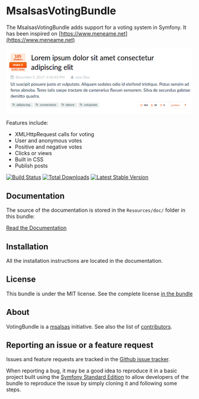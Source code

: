 MsalsasVotingBundle
===================

The MsalsasVotingBundle adds support for a voting system in Symfony.
It has been inspired on [https://www.meneame.net](https://www.meneame.net)

![Alt text](Resources/doc/screenshot-1.png?raw=true "Screenshot")

Features include:

- XMLHttpRequest calls for voting 
- User and anonymous votes
- Positive and negative votes
- Clicks or views
- Built in CSS
- Publish posts

[![Build Status](https://travis-ci.org/Msalsas/MsalsasVotingBundle.svg?branch=master)](https://travis-ci.org/FriendsOfSymfony/FOSUserBundle) [![Total Downloads](https://poser.pugx.org/msalsas/voting-bundle/downloads.svg)](https://packagist.org/packages/msalsas/voting-bundle) [![Latest Stable Version](https://poser.pugx.org/msalsas/voting-bundle/v/stable.svg)](https://packagist.org/packages/msalsas/voting-bundle)

Documentation
-------------

The source of the documentation is stored in the `Resources/doc/` folder
in this bundle:

[Read the Documentation](Resources/doc/index.rst)

Installation
------------

All the installation instructions are located in the documentation.

License
-------

This bundle is under the MIT license. See the complete license [in the bundle](LICENSE)

About
-----

VotingBundle is a [msalsas](https://github.com/msalsas) initiative.
See also the list of [contributors](https://github.com/msalsas/MsalsasVotingBundle/contributors).

Reporting an issue or a feature request
---------------------------------------

Issues and feature requests are tracked in the [Github issue tracker](https://github.com/msalsas/MsalsasVotingBundle/issues).

When reporting a bug, it may be a good idea to reproduce it in a basic project
built using the [Symfony Standard Edition](https://github.com/symfony/symfony-standard)
to allow developers of the bundle to reproduce the issue by simply cloning it
and following some steps.